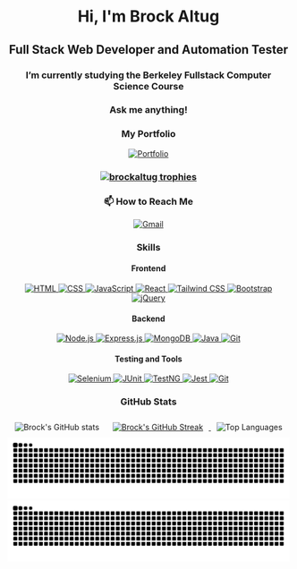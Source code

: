 <h1 align="center">Hi, I'm Brock Altug</h1>
<h2 align="center">Full Stack Web Developer and Automation Tester</h2>
<h3 align="center">I’m currently studying the Berkeley Fullstack Computer Science Course</h3>
<h3 align="center">Ask me anything!</h3>

<h3 align="center">My Portfolio</h3>
<p align="center">
  <a href="https://brockaltug.github.io/my-portfolio/" target="_blank" rel="noreferrer">
    <img src="https://img.shields.io/badge/View%20Portfolio-FF5733?style=for-the-badge&logo=About.me&logoColor=white" alt="Portfolio" />
  </a>
</p>

<h3 align="center">
  <a href="https://github.com/ryo-ma/github-profile-trophy">
    <img src="https://github-profile-trophy.vercel.app/?username=brockaltug&theme=radical&margin-w=15&margin-h=15" alt="brockaltug trophies" />
  </a>
</h3>

<h3 align="center">📫 How to Reach Me</h3>
<p align="center">
  <a href="mailto:brock.altug99@gmail.com" target="_blank" rel="noreferrer">
    <img src="https://img.shields.io/badge/Gmail-D14836?style=flat&logo=gmail&logoColor=white" alt="Gmail" />
  </a>
</p>

<h3 align="center">Skills</h3>

<h4 align="center">Frontend</h4>
<p align="center">
  <a href="https://developer.mozilla.org/en-US/docs/Web/HTML" target="_blank" rel="noreferrer">
    <img src="https://skillicons.dev/icons?i=html" alt="HTML" />
  </a>
  <a href="https://developer.mozilla.org/en-US/docs/Web/CSS" target="_blank" rel="noreferrer">
    <img src="https://skillicons.dev/icons?i=css" alt="CSS" />
  </a>
  <a href="https://developer.mozilla.org/en-US/docs/Web/JavaScript" target="_blank" rel="noreferrer">
    <img src="https://skillicons.dev/icons?i=js" alt="JavaScript" />
  </a>
  <a href="https://reactjs.org/" target="_blank" rel="noreferrer">
    <img src="https://skillicons.dev/icons?i=react" alt="React" />
  </a>
  <a href="https://tailwindcss.com/" target="_blank" rel="noreferrer">
    <img src="https://skillicons.dev/icons?i=tailwind" alt="Tailwind CSS" />
  </a>
  <a href="https://getbootstrap.com/" target="_blank" rel="noreferrer">
    <img src="https://skillicons.dev/icons?i=bootstrap" alt="Bootstrap" />
  </a>
  <a href="https://jquery.com/" target="_blank" rel="noreferrer">
    <img src="https://skillicons.dev/icons?i=jquery" alt="jQuery" />
  </a>
</p>

<h4 align="center">Backend</h4>
<p align="center">
  <a href="https://nodejs.org/" target="_blank" rel="noreferrer">
    <img src="https://skillicons.dev/icons?i=nodejs" alt="Node.js" />
  </a>
  <a href="https://expressjs.com/" target="_blank" rel="noreferrer">
    <img src="https://skillicons.dev/icons?i=express" alt="Express.js" />
  </a>
  <a href="https://www.mongodb.com/" target="_blank" rel="noreferrer">
    <img src="https://skillicons.dev/icons?i=mongodb" alt="MongoDB" />
  </a>
  <a href="https://www.java.com/" target="_blank" rel="noreferrer">
    <img src="https://skillicons.dev/icons?i=java" alt="Java" />
  </a>
  <a href="https://git-scm.com/" target="_blank" rel="noreferrer">
    <img src="https://skillicons.dev/icons?i=git" alt="Git" />
  </a>
</p>

<h4 align="center">Testing and Tools</h4>
<p align="center">
  <a href="https://www.selenium.dev/" target="_blank" rel="noreferrer">
    <img src="https://skillicons.dev/icons?i=selenium" alt="Selenium" />
  </a>
  <a href="https://junit.org/junit5/" target="_blank" rel="noreferrer">
    <img src="https://skillicons.dev/icons?i=junit" alt="JUnit" />
  </a>
  <a href="https://testng.org/doc/" target="_blank" rel="noreferrer">
    <img src="https://skillicons.dev/icons?i=testng" alt="TestNG" />
  </a>
  <a href="https://jestjs.io/" target="_blank" rel="noreferrer">
    <img src="https://skillicons.dev/icons?i=jest" alt="Jest" />
  </a>
  <a href="https://git-scm.com/" target="_blank" rel="noreferrer">
    <img src="https://skillicons.dev/icons?i=git" alt="Git" />
  </a>
</p>

<h3 align="center">GitHub Stats</h3>
<div align="center">
  <img src="https://github-readme-stats.vercel.app/api?username=brockaltug&show_icons=true&theme=radical" alt="Brock's GitHub stats" width="400" style="margin: 10px;" />
  <a href="https://git.io/streak-stats">
    <img src="https://streak-stats.demolab.com/?user=brockaltug&theme=radical" alt="Brock's GitHub Streak" width="400" style="margin: 10px;" />
  </a>
  <img src="https://github-readme-stats.vercel.app/api/top-langs/?username=brockaltug&layout=compact&theme=radical" alt="Top Languages" width="400" style="margin: 10px;" />
</div>

<div align="center">
  <img src="https://raw.githubusercontent.com/shahradelahi/shahradelahi/output/github-contribution-grid-snake-dark.svg#gh-dark-mode-only" alt="GitHub contribution grid snake animation" />
  <img src="https://raw.githubusercontent.com/shahradelahi/shahradelahi/output/github-contribution-grid-snake.svg#gh-light-mode-only" alt="GitHub contribution grid snake animation" />
</div>

<!--
**BrockAltug/brockaltug** is a ✨ _special_ ✨ repository because its `README.md` (this file) appears on your GitHub profile.

Here are some ideas to get you started:

- 🔭 I’m currently working on ...
- 🌱 I’m currently learning ...
- 👯 I’m looking to collaborate on ...
- 🤔 I’m looking for help with ...
- 💬 Ask me about ...
- 📫 How to reach me: ...
- 😄 Pronouns: ...
- ⚡ Fun fact: ...
-->

